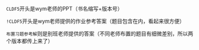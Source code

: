 `CLDF5`开头是wym老师的PPT（书名缩写+版本号）

`!CLDF5`开头是wym老师提供的作业参考答案（题目包含在内，看起来很方便）

`布置习题参考解`则是别班老师提供的答案（不同老师布置的题目有细微差别，所以两个版本都传上来了）
